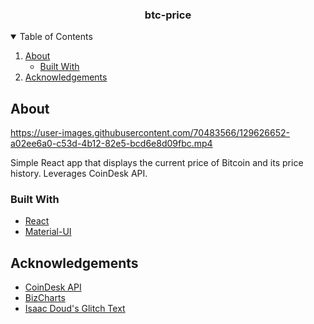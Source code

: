 <p align="center">
  <h3 align="center">
    btc-price
  </h3>
</p>

<!-- TABLE OF CONTENTS -->
<details open="open">
  <summary>Table of Contents</summary>
  <ol>
    <li>
      <a href="#about">About</a>
      <ul>
        <li><a href="#built-with">Built With</a></li>
      </ul>
    </li>
    <li><a href="#acknowledgements">Acknowledgements</a></li>
  </ol>
</details>

<!-- ABOUT -->

## About

https://user-images.githubusercontent.com/70483566/129626652-a02ee6a0-c53d-4b12-82e5-bcd6e8d09fbc.mp4

Simple React app that displays the current price of Bitcoin and its price history. Leverages CoinDesk API. 

### Built With

-   [React](https://reactjs.org/)
-   [Material-UI](https://material-ui.com/)

<!-- ACKNOWLEDGEMENTS -->

## Acknowledgements

-   [CoinDesk API](https://www.coindesk.com/coindesk-api)
-   [BizCharts](https://github.com/alibaba/BizCharts)
-   [Isaac Doud's Glitch Text](https://codepen.io/cipherbeta/pen/YLdVjw)
